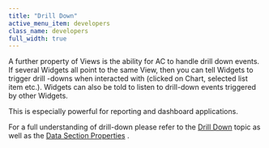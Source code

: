 ```yaml
---
title: "Drill Down"
active_menu_item: developers
class_name: developers
full_width: true
---
```



A further property of Views is the ability for AC to handle drill down events. If several Widgets all point to the same View, then you can tell Widgets to trigger drill -downs when interacted with (clicked on Chart, selected list item etc.). Widgets can also be told to listen to drill-down events triggered by other Widgets.

This is especially powerful for reporting and dashboard applications.

For a full understanding of drill-down please refer to the [Drill Down](../data-integration,-reporting-dashboards/drilling-down) topic as well as the [Data Section Properties](../data-integration,-reporting-dashboards/data-section-properties/index) .

